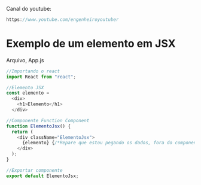 Canal do youtube:

```js
https://www.youtube.com/engenheiroyoutuber
```

# Exemplo de um elemento em JSX

Arquivo, App.js

```js
//Importando o react
import React from "react";

//Elemento JSX
const elemento = 
  <div>
    <h1>Elemento</h1>
  </div>

//Componente Function Component
function ElementoJsx() {
  return (
    <div className="ElementoJsx">
      {elemento} {/*Repare que estou pegando os dados, fora do componente*/}
    </div>
  );
}

//Exportar componente
export default ElementoJsx;
```